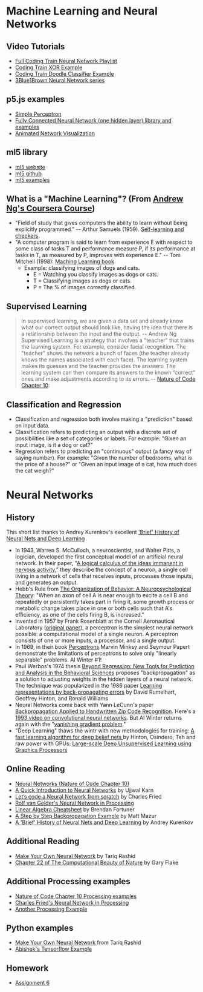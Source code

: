 # Machine Learning and Neural Networks

## Video Tutorials
* [Full Coding Train Neural Network Playlist](https://www.youtube.com/playlist?list=PLRqwX-V7Uu6aCibgK1PTWWu9by6XFdCfh)
* [Coding Train XOR Example](https://youtu.be/188B6k_F9jU?list=PLRqwX-V7Uu6aCibgK1PTWWu9by6XFdCfh)
* [Coding Train Doodle Classifier Example](https://www.youtube.com/playlist?list=PLRqwX-V7Uu6Zs14zKVuTuit6jApJgoYZQ)
* [3Blue1Brown Neural Network series](https://www.youtube.com/playlist?list=PLZHQObOWTQDNU6R1_67000Dx_ZCJB-3pi)

## p5.js examples
* [Simple Perceptron ](https://github.com/shiffman/The-Nature-of-Code-Examples-p5.js/tree/master/chp10_nn/NOC_10_01_Perceptron)
* [Fully Connected Neural Network (one hidden layer) library and examples](https://github.com/CodingTrain/Toy-Neural-Network-JS)
* [Animated Network Visualization](https://github.com/shiffman/The-Nature-of-Code-Examples-p5.js/tree/master/chp10_nn/NOC_10_04_NetworkAnimation)

## ml5 library
* [ml5 website](https://ml5js.github.io/)
* [ml5 github](https://github.com/ml5js)
* [ml5 examples](https://github.com/ml5js/ml5-examples)

## What is a "Machine Learning"? (From [Andrew Ng's Coursera Course](https://www.coursera.org/learn/machine-learning))
* "Field of study that gives computers the ability to learn without being explicitly programmed." -- Arthur Samuels (1959). [Self-learning and checkers](https://en.wikipedia.org/wiki/Arthur_Samuel#Computer_checkers_.28draughts.29_development).
* "A computer program is said to learn from experience E with respect to some class of tasks T and performance measure P, if its performance at tasks in T, as measured by P, improves with experience E." -- Tom Mitchell (1998): [Maching Learning book](http://amzn.to/2nLdRgQ).
  * Example: classifying images of dogs and cats.
    * E = Watching you classify images as dogs or cats.
    * T = Classifying images as dogs or cats.
    * P = The % of images correctly classified.

## Supervised Learning
> In supervised learning, we are given a data set and already know what our correct output should look like, having the idea that there is a relationship between the input and the output. -- Andrew Ng
> Supervised Learning is a strategy that involves a "teacher" that trains the learning system. For example, consider facial recognition. The "teacher" shows the network a bunch of faces (the teacher already knows the names associated with each face). The learning system makes its guesses and the teacher provides the answers. The learning system can then compare its answers to the known “correct” ones and make adjustments according to its errors. -- [Nature of Code Chapter 10](http://natureofcode.com/book/chapter-10-neural-networks/):

## Classification and Regression
* Classification and regression both involve making a "prediction" based on input data.
* Classification refers to predicting an output with a discrete set of possibilities like a set of categories or labels. For example: "Given an input image, is it a dog or cat?"
* Regression refers to predicting an "continuous" output (a fancy way of saying number). For example: "Given the number of bedrooms, what is the price of a house?" or "Given an input image of a cat, how much does the cat weigh?"

# Neural Networks

## History
This short list thanks to Andrey Kurenkov's excellent ['Brief' History of Neural Nets and Deep Learning](http://www.andreykurenkov.com/writing/a-brief-history-of-neural-nets-and-deep-learning/)
* In 1943, Warren S. McCulloch, a neuroscientist, and Walter Pitts, a logician, developed the first conceptual model of an artificial neural network. In their paper, "[A logical calculus of the ideas immanent in nervous activity](https://pdfs.semanticscholar.org/5272/8a99829792c3272043842455f3a110e841b1.pdf),” they describe the concept of a neuron, a single cell living in a network of cells that receives inputs, processes those inputs, and generates an output.
* Hebb's Rule from [The Organization of Behavior: A Neuropsychological Theory](https://alexa.design/2nyUyJi): "When an axon of cell A is near enough to excite a cell B and repeatedly or persistently takes part in firing it, some growth process or metabolic change takes place in one or both cells such that A's efficiency, as one of the cells firing B, is increased."
* Invented in 1957 by Frank Rosenblatt at the Cornell Aeronautical Laboratory ([original paper](http://www.ling.upenn.edu/courses/cogs501/Rosenblatt1958.pdf)), a perceptron is the simplest neural network possible: a computational model of a single neuron. A perceptron consists of one or more inputs, a processor, and a single output.
* In 1969, in their book [Perceptrons](https://mitpress.mit.edu/books/perceptrons) Marvin Minksy and Seymour Papert demonstrate the limitations of perceptrons to solve only "linearly separable" problems.  AI Winter #1!
* Paul Werbos's 1974 thesis [Beyond Regression: New Tools for Prediction and Analysis in the Behavioral Sciences](https://books.google.com/books/about/Beyond_Regression.html?id=z81XmgEACAAJ) proposes "backpropagation" as a solution to adjusting weights in the hidden layers of a neural network. The technique was popularized in the 1986 paper [Learning representations by back-propagating errors](http://www.iro.umontreal.ca/~vincentp/ift3395/lectures/backprop_old.pdf) by David Rumelhart, Geoffrey Hinton, and Ronald Williams
* Neural Networks come back with Yann LeCunn's paper [Backpropagation Applied to Handwritten Zip Code Recognition](http://yann.lecun.com/exdb/publis/pdf/lecun-89e.pdf). Here's a [1993 video on convolutional neural networks](https://youtu.be/FwFduRA_L6Q). But AI Winter returns again with the "[vanishing gradient problem](https://en.wikipedia.org/wiki/Vanishing_gradient_problem)."
* "Deep Learning" thaws the wintr with new methodologies for training: [A fast learning algorithm for deep belief nets ](https://www.cs.toronto.edu/~hinton/absps/fastnc.pdf) by Hinton, Osindero, Teh and raw power with GPUs: [Large-scale Deep Unsupervised Learning using Graphics Processors](http://www.machinelearning.org/archive/icml2009/papers/218.pdf)

## Online Reading
* [Neural Networks (Nature of Code Chapter 10)](http://natureofcode.com/book/chapter-10-neural-networks/)
* [A Quick Introduction to Neural Networks](https://ujjwalkarn.me/2016/08/09/quick-intro-neural-networks/) by Ujjwal Karn
* [Let’s code a Neural Network from scratch](https://medium.com/typeme/lets-code-a-neural-network-from-scratch-part-1-24f0a30d7d62) by Charles Fried
* [Rolf van Gelder's Neural Network in Processing](http://cagewebdev.com/wp-content/uploads/2017/01/Neural-Networks-for-Dummies.pdf)
* [Linear Algebra Cheatsheet](https://medium.com/towards-data-science/linear-algebra-cheat-sheet-for-deep-learning-cd67aba4526c) by Brendan Fortuner
* [A Step by Step Backpropagation Example](https://mattmazur.com/2015/03/17/a-step-by-step-backpropagation-example/) by Matt Mazur
* [A 'Brief' History of Neural Nets and Deep Learning](http://www.andreykurenkov.com/writing/a-brief-history-of-neural-nets-and-deep-learning/) by Andrey Kurenkov

## Additional Reading
* [Make Your Own Neural Network](http://amzn.to/2pgOaT9) by Tariq Rashid
* [Chapter 22 of The Computational Beauty of Nature](http://amzn.to/2oUYCjT) by Gary Flake


## Additional Processing examples
* [Nature of Code Chapter 10 Processing examples](https://github.com/shiffman/The-Nature-of-Code-Examples/tree/master/chp10_nn)
* [Charles Fried's Neural Network in Processing](https://github.com/CharlesFr/ANN_Tutorial)
* [Another Processing Example](https://github.com/ANyanCatFan/SimpleNN)

## Python examples
* [Make Your Own Neural Network ](https://github.com/makeyourownneuralnetwork/makeyourownneuralnetwork/) from Tariq Rashid
* [Abishek's Tensorflow Example](https://github.com/shekit/machine-learning-demystified/blob/master/week2/NeuralNet.ipynb)


## Homework
* [Assignment 6](https://github.com/shiffman/NOC-S18/wiki/Homework-6)
